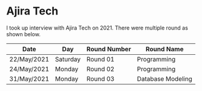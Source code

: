 # Ajira Tech
I took up interview with Ajira Tech on 2021. There were multiple round as shown below.

Date | Day | Round Number | Round Name
--- | --- | --- | ---
22/May/2021 | Saturday | Round 01 | Programming
24/May/2021 | Monday | Round 02 | Programming
31/May/2021 | Monday | Round 03 | Database Modeling

